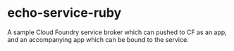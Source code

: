 echo-service-ruby
=================

A sample Cloud Foundry service broker which can pushed to CF as an app, and an accompanying app which can be bound to the service.
